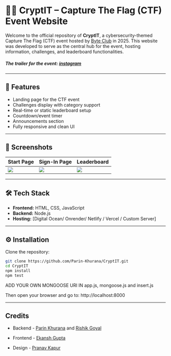 # 🕵️‍♂️ CryptIT – Capture The Flag (CTF) Event Website

Welcome to the official repository of **CryptIT**, a cybersecurity-themed Capture The Flag (CTF) event hosted by [Byte Club](https://byteclub.co.in/) in 2025. This website was developed to serve as the central hub for the event, hosting information, challenges, and leaderboard functionalities.

##### The trailer for the event: [instagram](https://www.instagram.com/reel/DLK35sCzQnt/?utm_source=ig_web_copy_link&igsh=MzRlODBiNWFlZA==)



---

## 🚀 Features

-  Landing page for the CTF event
-  Challenges display with category support
-  Real-time or static leaderboard setup
-  Countdown/event timer
-  Announcements section
-  Fully responsive and clean UI

---

## 📸 Screenshots

| Start Page | Sign-In Page | Leaderboard |
|---------|------------------|-------------|
| ![](https://hc-cdn.hel1.your-objectstorage.com/s/v3/3b40154ae23d91e3e5e0f41e07300ada7e27ba04_image.png) | ![](https://hc-cdn.hel1.your-objectstorage.com/s/v3/aff9cedb17611df8cfc2b04d9c711169928cc5a3_image.png) | ![](https://hc-cdn.hel1.your-objectstorage.com/s/v3/c105f79a89be1ffbba9e40871881c9ef6adb59b7_image.png) |

---

## 🛠️ Tech Stack

- **Frontend:** HTML, CSS, JavaScript
- **Backend:** Node.js
- **Hosting:** [Digital Ocean/ Onrender/ Netlify / Vercel / Custom Server]

---

## ⚙️ Installation

Clone the repository:

```bash
git clone https://github.com/Parin-Khurana/CryptIT.git
cd CryptIT
npm install
npm test
```
ADD YOUR OWN MONGOOSE URI IN app.js, mongoose.js and insert.js

Then open your browser and go to:
http://localhost:8000

---
## Credits
- Backend - [Parin Khurana](https://github.com/Parin-Khurana) and [Rishik Goyal](https://github.com/Rishik1507)

- Frontend - [Ekansh Gupta](https://github.com/Ekansh-Coder5)

- Design - [Pranav Kapur]()
